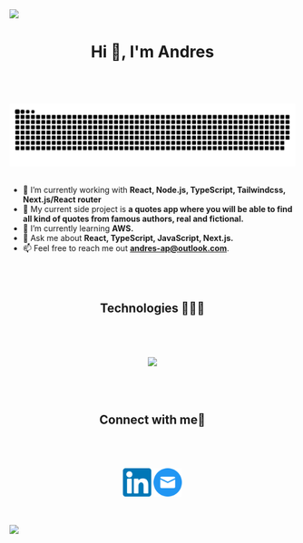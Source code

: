 <!-- Animated line -->
<img src="https://user-images.githubusercontent.com/73097560/115834477-dbab4500-a447-11eb-908a-139a6edaec5c.gif" />

<div>
  <header align="center">
    <h1 style="display: inline-block; align-text: center">Hi 👋, I'm Andres</h1>
  </header>
</div>

<!-- snake -->
<div align="center" style="margin-bottom: 30px">
  <img alt="Decoration snake" src="https://raw.githubusercontent.com/andrewap-dev/andrewap-dev/3c08cb051d17d922076b3df515820cf418ce75fd/assets/snake.svg" />
</div>

<!-- Intro start -->
- 🔭 I’m currently working with **React, Node.js, TypeScript, Tailwindcss, Next.js/React router**
- 🚀 My current side project is **a quotes app where you will be able to find all kind of quotes from famous authors, real and fictional.**
- 🌱 I’m currently learning **AWS.**
- 💬 Ask me about **React, TypeScript, JavaScript, Next.js.**
- 📫 Feel free to reach me out **<andres-ap@outlook.com>**.

<!-- Tech title -->
<div style="margin-top: 50px">
  <header align="center">
    <h2 style="display: inline-block; align-text: center">Technologies 👨🏻‍💻</h2>
  </header>
</div>

<!-- Tech icons -->
<p align="center">
  <img src="https://skillicons.dev/icons?i=react,ts,js,tailwind,nextjs,nodejs,git,html,css,express,figma,firebase,github,gitlab,supabase,postgres,linux,md,postman,discord,vscode&perline=14" />
</p>

<!-- Connect title -->
<div style="margin-top: 50px">
  <header align="center">
    <h2 style="display: inline-block; align-text: center">Connect with me🤝</h2>
  </header>
</div>

<!--Connect links-->
<p align="center" style="margin-bottom: 50px">
  <a href="https://www.linkedin.com/in/luis-andres-castillo/" target="blank"><img align="center" src="https://raw.githubusercontent.com/andrewap-dev/andrewap-dev/main/assets/linkedin.png" alt="linkedin" height="50" width="50" /></a>
  <a href="mailto:andres-ap@outlook.com" target="blank"><img align="center" src="https://raw.githubusercontent.com/andrewap-dev/andrewap-dev/main/assets/mail.png" alt="linkedin" height="50" width="50" /></a>
</p>

<!-- Animated line -->
<img src="https://user-images.githubusercontent.com/73097560/115834477-dbab4500-a447-11eb-908a-139a6edaec5c.gif" />
